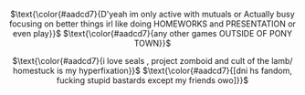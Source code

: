 <div align="center">

$\text{\color{#aadcd7}{D'yeah im only active with mutuals or Actually busy focusing on better things irl like doing HOMEWORKS and PRESENTATION or even play}}$
$\text{\color{#aadcd7}{any other games OUTSIDE OF PONY TOWN}}$

$\text{\color{#aadcd7}{i love seals , project zomboid and cult of the lamb/ homestuck is my hyperfixation}}$
$\text{\color{#aadcd7}{[dni hs fandom, fucking stupid bastards except my friends owo]}}$

</p>
